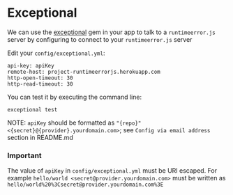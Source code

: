 # Exceptional

We can use the [exceptional](https://github.com/develsadvocates/exceptional) gem in your app to talk to a `runtimeerror.js` server by configuring to connect to your `runtimeerror.js` server


Edit your `config/exceptional.yml`:

```
api-key: apiKey
remote-host: project-runtimeerrorjs.herokuapp.com
http-open-timeout: 30
http-read-timeout: 30
```

You can test it by executing the command line:

```
exceptional test
```

NOTE: `apiKey` should be formatted as `"{repo}" <{secret}@{provider}.yourdomain.com>`; see `Config via email address` section in README.md

### Important

The value of `apiKey` in `config/exceptional.yml` must be URI escaped. For example `hello/world <secret@provider.yourdomain.com>` must be written as `hello/world%20%3Csecret@provider.yourdomain.com%3E`
